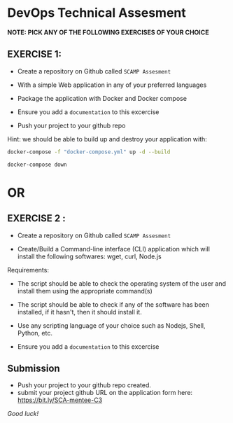 # DevOps Technical Assesment

**NOTE: PICK ANY OF THE FOLLOWING EXERCISES OF YOUR CHOICE**

## EXERCISE 1:

- Create a  repository on Github called `SCAMP Assesment`
  
- With a simple Web application in any of your preferred languages

- Package the application with Docker and Docker compose

- Ensure you add a `documentation` to this excercise

- Push your project to your github repo

Hint: we should be able to build up and destroy your application with:

```bash
docker-compose -f "docker-compose.yml" up -d --build  

docker-compose down
```

# OR


## EXERCISE 2 :

- Create a repository on Github called ``SCAMP Assesment``

- Create/Build a Command-line interface (CLI) application which will install the following softwares: wget, curl, Node.js

Requirements:

- The script should be able to check the operating system of the user and install them using the appropriate command(s)

- The script should be able to check if any of the software has been installed, if it hasn't, then it should install it.

- Use any scripting language of your choice such as Nodejs, Shell, Python, etc.

- Ensure you add a `documentation` to this excercise


## Submission
- Push your project to your github repo created.
- submit your project github URL on the application form here: https://bit.ly/SCA-mentee-C3

*Good luck!*
